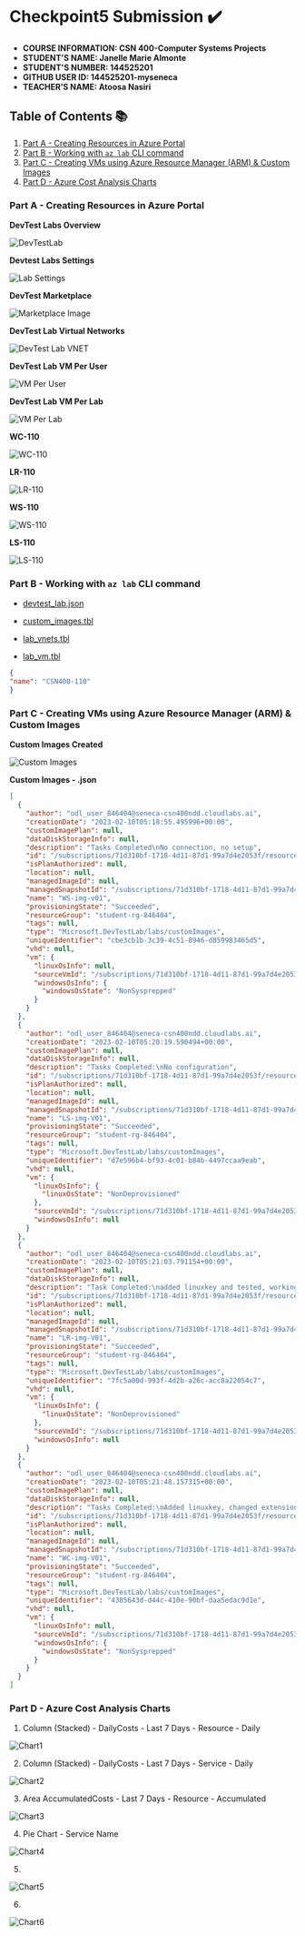 # Checkpoint5 Submission ✔️

- **COURSE INFORMATION: CSN 400-Computer Systems Projects**
- **STUDENT’S NAME: Janelle Marie Almonte**
- **STUDENT'S NUMBER: 144525201**
- **GITHUB USER ID: 144525201-myseneca**
- **TEACHER’S NAME: Atoosa Nasiri**

## Table of Contents 📚
1. [Part A - Creating Resources in Azure Portal](#part-a---creating-resources-in-azure-portal)
2. [Part B - Working with `az lab` CLI command](#part-b---working-with-az-lab-cli-command)
3. [Part C - Creating VMs using Azure Resource Manager (ARM) & Custom Images](#part-c---creating-vms-using-azure-resource-manager-arm--custom-images)
4. [Part D - Azure Cost Analysis Charts](#part-d---azure-cost-analysis-charts)

### Part A - Creating Resources in Azure Portal

**DevTest Labs Overview**

![DevTestLab](https://github.com/144525201-myseneca/CSN400-Capstone/blob/b316011b5ee597471711720d13b47b853ca1c7f3/Checkpoint5/cp5-ss/devtestlab.PNG)

**Devtest Labs Settings**

![Lab Settings](https://github.com/144525201-myseneca/CSN400-Capstone/blob/b316011b5ee597471711720d13b47b853ca1c7f3/Checkpoint5/cp5-ss/devtestlab_labsettingsPNG.png)

**DevTest Marketplace**

![Marketplace Image](https://github.com/144525201-myseneca/CSN400-Capstone/blob/b316011b5ee597471711720d13b47b853ca1c7f3/Checkpoint5/cp5-ss/marketplace%20images.png)

**DevTest Lab Virtual Networks**

![DevTest Lab VNET](https://github.com/144525201-myseneca/CSN400-Capstone/blob/b316011b5ee597471711720d13b47b853ca1c7f3/Checkpoint5/cp5-ss/devtestlab_virtualnetwork.PNG)

**DevTest Lab VM Per User**

![VM Per User](https://github.com/144525201-myseneca/CSN400-Capstone/blob/b316011b5ee597471711720d13b47b853ca1c7f3/Checkpoint5/cp5-ss/devtestlab_VMperuser.png)

**DevTest Lab VM Per Lab**

![VM Per Lab](https://github.com/144525201-myseneca/CSN400-Capstone/blob/b316011b5ee597471711720d13b47b853ca1c7f3/Checkpoint5/cp5-ss/devtestlab_VMperlab.png)

**WC-110**

![WC-110](https://github.com/144525201-myseneca/CSN400-Capstone/blob/b316011b5ee597471711720d13b47b853ca1c7f3/Checkpoint5/cp5-ss/WC-110.png)

**LR-110**

![LR-110](https://github.com/144525201-myseneca/CSN400-Capstone/blob/b316011b5ee597471711720d13b47b853ca1c7f3/Checkpoint5/cp5-ss/LR-110.png)

**WS-110**

![WS-110](https://github.com/144525201-myseneca/CSN400-Capstone/blob/b316011b5ee597471711720d13b47b853ca1c7f3/Checkpoint5/cp5-ss/WS-110.png)

**LS-110**

![LS-110](https://github.com/144525201-myseneca/CSN400-Capstone/blob/b316011b5ee597471711720d13b47b853ca1c7f3/Checkpoint5/cp5-ss/LS-110.png)

### Part B - Working with `az lab` CLI command

- [devtest_lab.json](https://github.com/144525201-myseneca/CSN400-Capstone/blob/52e875800c35db113b851255f18d1bd952c915e8/Checkpoint5/Part_B/devtest_lab.json)

- [custom_images.tbl](https://github.com/144525201-myseneca/CSN400-Capstone/blob/52e875800c35db113b851255f18d1bd952c915e8/Checkpoint5/Part_B/custom_images.tbl)

- [lab_vnets.tbl](https://github.com/144525201-myseneca/CSN400-Capstone/blob/52e875800c35db113b851255f18d1bd952c915e8/Checkpoint5/Part_B/lab_vnets.tbl)

- [lab_vm.tbl](https://github.com/144525201-myseneca/CSN400-Capstone/blob/52e875800c35db113b851255f18d1bd952c915e8/Checkpoint5/Part_B/lab_vnets.tbl)

```json
{
"name": "CSN400-110"
}
```

### Part C - Creating VMs using Azure Resource Manager (ARM) & Custom Images

**Custom Images Created**

![Custom Images](https://github.com/144525201-myseneca/CSN400-Capstone/blob/7d62111ecd69292bf681fc53b879096bbb05c1b6/Checkpoint5/cp5-ss/Custom_Images.png)

**Custom Images - .json**

```json
[
  {
    "author": "odl_user_846404@seneca-csn400ndd.cloudlabs.ai",
    "creationDate": "2023-02-10T05:18:55.495996+00:00",
    "customImagePlan": null,
    "dataDiskStorageInfo": null,
    "description": "Tasks Completed\nNo connection, no setup",
    "id": "/subscriptions/71d310bf-1718-4d11-87d1-99a7d4e2053f/resourcegroups/student-rg-846404/providers/microsoft.devtestlab/labs/csn400-110/customimages/ws-img-v01",
    "isPlanAuthorized": null,
    "location": null,
    "managedImageId": null,
    "managedSnapshotId": "/subscriptions/71d310bf-1718-4d11-87d1-99a7d4e2053f/resourcegroups/student-rg-846404/providers/microsoft.compute/snapshots/ws-img-v01",
    "name": "WS-img-v01",
    "provisioningState": "Succeeded",
    "resourceGroup": "student-rg-846404",
    "tags": null,
    "type": "Microsoft.DevTestLab/labs/customImages",
    "uniqueIdentifier": "cbe3cb1b-3c39-4c51-8946-d859983465d5",
    "vhd": null,
    "vm": {
      "linuxOsInfo": null,
      "sourceVmId": "/subscriptions/71d310bf-1718-4d11-87d1-99a7d4e2053f/resourcegroups/student-rg-846404/providers/microsoft.devtestlab/labs/csn400-110/virtualmachines/ws-110",
      "windowsOsInfo": {
        "windowsOsState": "NonSysprepped"
      }
    }
  },
  {
    "author": "odl_user_846404@seneca-csn400ndd.cloudlabs.ai",
    "creationDate": "2023-02-10T05:20:19.590494+00:00",
    "customImagePlan": null,
    "dataDiskStorageInfo": null,
    "description": "Tasks Completed:\nNo configuration",
    "id": "/subscriptions/71d310bf-1718-4d11-87d1-99a7d4e2053f/resourcegroups/student-rg-846404/providers/microsoft.devtestlab/labs/csn400-110/customimages/ls-img-v01",
    "isPlanAuthorized": null,
    "location": null,
    "managedImageId": null,
    "managedSnapshotId": "/subscriptions/71d310bf-1718-4d11-87d1-99a7d4e2053f/resourcegroups/student-rg-846404/providers/microsoft.compute/snapshots/ls-img-v01",
    "name": "LS-img-V01",
    "provisioningState": "Succeeded",
    "resourceGroup": "student-rg-846404",
    "tags": null,
    "type": "Microsoft.DevTestLab/labs/customImages",
    "uniqueIdentifier": "d7e596b4-bf93-4c01-b84b-4497ccaa9eab",
    "vhd": null,
    "vm": {
      "linuxOsInfo": {
        "linuxOsState": "NonDeprovisioned"
      },
      "sourceVmId": "/subscriptions/71d310bf-1718-4d11-87d1-99a7d4e2053f/resourcegroups/student-rg-846404/providers/microsoft.devtestlab/labs/csn400-110/virtualmachines/ls-110",
      "windowsOsInfo": null
    }
  },
  {
    "author": "odl_user_846404@seneca-csn400ndd.cloudlabs.ai",
    "creationDate": "2023-02-10T05:21:03.791154+00:00",
    "customImagePlan": null,
    "dataDiskStorageInfo": null,
    "description": "Task Completed:\nadded linuxkey and tested, working!",
    "id": "/subscriptions/71d310bf-1718-4d11-87d1-99a7d4e2053f/resourcegroups/student-rg-846404/providers/microsoft.devtestlab/labs/csn400-110/customimages/lr-img-v01",
    "isPlanAuthorized": null,
    "location": null,
    "managedImageId": null,
    "managedSnapshotId": "/subscriptions/71d310bf-1718-4d11-87d1-99a7d4e2053f/resourcegroups/student-rg-846404/providers/microsoft.compute/snapshots/lr-img-v01",
    "name": "LR-img-V01",
    "provisioningState": "Succeeded",
    "resourceGroup": "student-rg-846404",
    "tags": null,
    "type": "Microsoft.DevTestLab/labs/customImages",
    "uniqueIdentifier": "7fc5a00d-993f-4d2b-a26c-acc8a22054c7",
    "vhd": null,
    "vm": {
      "linuxOsInfo": {
        "linuxOsState": "NonDeprovisioned"
      },
      "sourceVmId": "/subscriptions/71d310bf-1718-4d11-87d1-99a7d4e2053f/resourcegroups/student-rg-846404/providers/microsoft.devtestlab/labs/csn400-110/virtualmachines/lr-110",
      "windowsOsInfo": null
    }
  },
  {
    "author": "odl_user_846404@seneca-csn400ndd.cloudlabs.ai",
    "creationDate": "2023-02-10T05:21:48.157315+00:00",
    "customImagePlan": null,
    "dataDiskStorageInfo": null,
    "description": "Tasks Completed:\nAdded linuxkey, changed extension, tested",
    "id": "/subscriptions/71d310bf-1718-4d11-87d1-99a7d4e2053f/resourcegroups/student-rg-846404/providers/microsoft.devtestlab/labs/csn400-110/customimages/wc-img-v01",
    "isPlanAuthorized": null,
    "location": null,
    "managedImageId": null,
    "managedSnapshotId": "/subscriptions/71d310bf-1718-4d11-87d1-99a7d4e2053f/resourcegroups/student-rg-846404/providers/microsoft.compute/snapshots/wc-img-v01",
    "name": "WC-img-V01",
    "provisioningState": "Succeeded",
    "resourceGroup": "student-rg-846404",
    "tags": null,
    "type": "Microsoft.DevTestLab/labs/customImages",
    "uniqueIdentifier": "4385643d-d44c-410e-90bf-daa5edac9d1e",
    "vhd": null,
    "vm": {
      "linuxOsInfo": null,
      "sourceVmId": "/subscriptions/71d310bf-1718-4d11-87d1-99a7d4e2053f/resourcegroups/student-rg-846404/providers/microsoft.devtestlab/labs/csn400-110/virtualmachines/wc-110",
      "windowsOsInfo": {
        "windowsOsState": "NonSysprepped"
      }
    }
  }
]
```

### Part D - Azure Cost Analysis Charts

1. Column (Stacked) - DailyCosts - Last 7 Days - Resource - Daily

![Chart1](https://github.com/144525201-myseneca/CSN400-Capstone/blob/308c79fffbac3b3964b12f0cb058b7416a44840f/Checkpoint5/cp5-ss/Chart1.PNG)

2. Column (Stacked) - DailyCosts - Last 7 Days - Service - Daily

![Chart2](https://github.com/144525201-myseneca/CSN400-Capstone/blob/308c79fffbac3b3964b12f0cb058b7416a44840f/Checkpoint5/cp5-ss/Chart2.PNG)

3. Area	AccumulatedCosts - Last 7 Days - Resource - Accumulated

![Chart3](https://github.com/144525201-myseneca/CSN400-Capstone/blob/308c79fffbac3b3964b12f0cb058b7416a44840f/Checkpoint5/cp5-ss/Chart3.PNG)

4. Pie Chart - Service Name

![Chart4](https://github.com/144525201-myseneca/CSN400-Capstone/blob/308c79fffbac3b3964b12f0cb058b7416a44840f/Checkpoint5/cp5-ss/Chart4.PNG)

5.
![Chart5](https://github.com/144525201-myseneca/CSN400-Capstone/blob/308c79fffbac3b3964b12f0cb058b7416a44840f/Checkpoint5/cp5-ss/Chart5.PNG)

6.
![Chart6](https://github.com/144525201-myseneca/CSN400-Capstone/blob/308c79fffbac3b3964b12f0cb058b7416a44840f/Checkpoint5/cp5-ss/Chart6.PNG)
